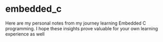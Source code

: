 # embedded_c
Here are my personal notes from my journey learning Embedded C programming. I hope these insights prove valuable for your own learning experience as well
